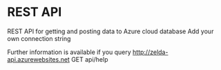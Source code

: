 # REST API 
REST API for getting and posting data to Azure cloud database
Add your own connection string

Further information is available if you query http://zelda-api.azurewebsites.net
	GET api/help